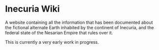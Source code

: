 # Inecuria Wiki

A website containing all the information that has been documented about the fictional alternate Earth inhabited by the continent of Inecuria, and the federal state of the Nesarian Empire that rules over it.

This is currently a very early work in progress.